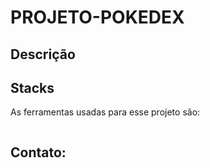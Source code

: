 # PROJETO-POKEDEX

## Descrição

## Stacks
As ferramentas usadas para esse projeto são:

<div style = "display: flex">

</div>

## Contato:
<a>

</a>